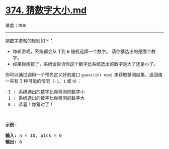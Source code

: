 # [374. 猜数字大小.md](https://leetcode-cn.com/problems/guess-number-higher-or-lower)

难度：`简单`

---

<p>猜数字游戏的规则如下：</p>

<ul>
	<li>每轮游戏，系统都会从&nbsp;<strong>1</strong>&nbsp;到&nbsp;<em><strong>n</strong></em> 随机选择一个数字。 请你猜选出的是哪个数字。</li>
	<li>如果你猜错了，系统会告诉你这个数字比系统选出的数字是大了还是小了。</li>
</ul>

<p>你可以通过调用一个预先定义好的接口&nbsp;<code>guess(int num)</code> 来获取猜测结果，返回值一共有 3 种可能的情况（<code>-1</code>，<code>1</code>&nbsp;或 <code>0</code>）：</p>

<pre>-1 : 系统选出的数字比你猜测的数字小
 1 : 系统选出的数字比你猜测的数字大
 0 : 恭喜！你猜对了！
</pre>

<p>&nbsp;</p>

<p><strong>示例 :</strong></p>

<pre><strong>输入: </strong>n = 10, pick = 6
<strong>输出: </strong>6</pre>
